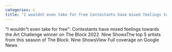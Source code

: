 ```yaml
---
categories: c
title: "I wouldnt even take for free Contestants have mixed feelings towards the Art Challenge winner on The Block 2022  Nine Shows"
---
```

"I wouldn"t even take for free": Contestants have mixed feelings towards the Art Challenge winner on The Block 2022&nbsp;&nbsp;Nine ShowsThe top 5 artists from this season of The Block&nbsp;&nbsp;Nine ShowsView Full coverage on Google News